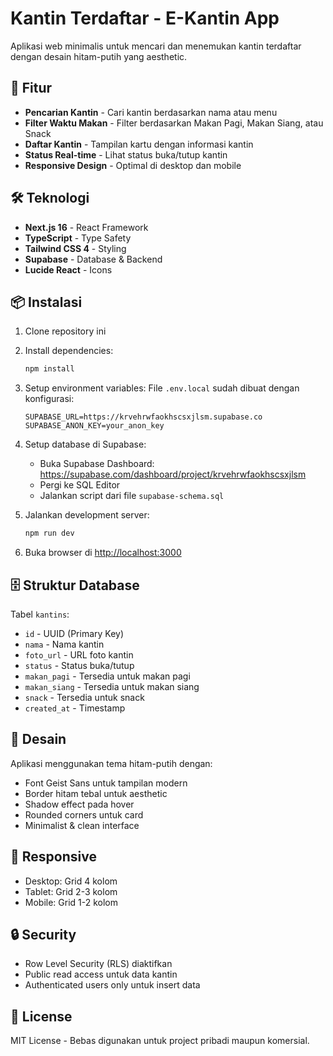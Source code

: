 # Kantin Terdaftar - E-Kantin App

Aplikasi web minimalis untuk mencari dan menemukan kantin terdaftar dengan desain hitam-putih yang aesthetic.

## 🚀 Fitur

- **Pencarian Kantin** - Cari kantin berdasarkan nama atau menu
- **Filter Waktu Makan** - Filter berdasarkan Makan Pagi, Makan Siang, atau Snack
- **Daftar Kantin** - Tampilan kartu dengan informasi kantin
- **Status Real-time** - Lihat status buka/tutup kantin
- **Responsive Design** - Optimal di desktop dan mobile

## 🛠️ Teknologi

- **Next.js 16** - React Framework
- **TypeScript** - Type Safety
- **Tailwind CSS 4** - Styling
- **Supabase** - Database & Backend
- **Lucide React** - Icons

## 📦 Instalasi

1. Clone repository ini
2. Install dependencies:
   ```bash
   npm install
   ```

3. Setup environment variables:
   File `.env.local` sudah dibuat dengan konfigurasi:
   ```
   SUPABASE_URL=https://krvehrwfaokhscsxjlsm.supabase.co
   SUPABASE_ANON_KEY=your_anon_key
   ```

4. Setup database di Supabase:
   - Buka Supabase Dashboard: https://supabase.com/dashboard/project/krvehrwfaokhscsxjlsm
   - Pergi ke SQL Editor
   - Jalankan script dari file `supabase-schema.sql`

5. Jalankan development server:
   ```bash
   npm run dev
   ```

6. Buka browser di [http://localhost:3000](http://localhost:3000)

## 🗄️ Struktur Database

Tabel `kantins`:
- `id` - UUID (Primary Key)
- `nama` - Nama kantin
- `foto_url` - URL foto kantin
- `status` - Status buka/tutup
- `makan_pagi` - Tersedia untuk makan pagi
- `makan_siang` - Tersedia untuk makan siang
- `snack` - Tersedia untuk snack
- `created_at` - Timestamp

## 🎨 Desain

Aplikasi menggunakan tema hitam-putih dengan:
- Font Geist Sans untuk tampilan modern
- Border hitam tebal untuk aesthetic
- Shadow effect pada hover
- Rounded corners untuk card
- Minimalist & clean interface

## 📱 Responsive

- Desktop: Grid 4 kolom
- Tablet: Grid 2-3 kolom  
- Mobile: Grid 1-2 kolom

## 🔒 Security

- Row Level Security (RLS) diaktifkan
- Public read access untuk data kantin
- Authenticated users only untuk insert data

## 📝 License

MIT License - Bebas digunakan untuk project pribadi maupun komersial.

